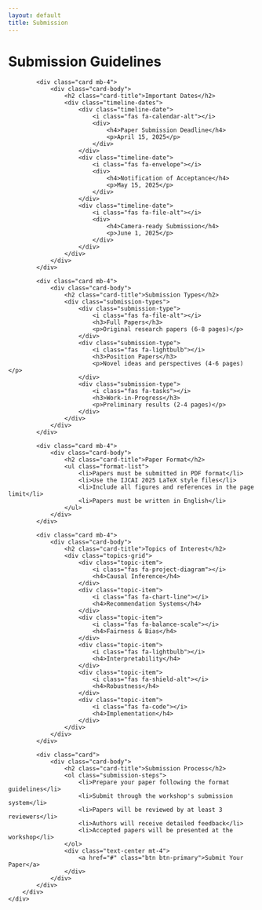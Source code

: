 ```yaml
---
layout: default
title: Submission
---
```


<div class="container">
    <div class="row">
        <div class="col-lg-8 mx-auto">
            <h1 class="text-center mb-5">Submission Guidelines</h1>
            
            <div class="card mb-4">
                <div class="card-body">
                    <h2 class="card-title">Important Dates</h2>
                    <div class="timeline-dates">
                        <div class="timeline-date">
                            <i class="fas fa-calendar-alt"></i>
                            <div>
                                <h4>Paper Submission Deadline</h4>
                                <p>April 15, 2025</p>
                            </div>
                        </div>
                        <div class="timeline-date">
                            <i class="fas fa-envelope"></i>
                            <div>
                                <h4>Notification of Acceptance</h4>
                                <p>May 15, 2025</p>
                            </div>
                        </div>
                        <div class="timeline-date">
                            <i class="fas fa-file-alt"></i>
                            <div>
                                <h4>Camera-ready Submission</h4>
                                <p>June 1, 2025</p>
                            </div>
                        </div>
                    </div>
                </div>
            </div>

            <div class="card mb-4">
                <div class="card-body">
                    <h2 class="card-title">Submission Types</h2>
                    <div class="submission-types">
                        <div class="submission-type">
                            <i class="fas fa-file-alt"></i>
                            <h3>Full Papers</h3>
                            <p>Original research papers (6-8 pages)</p>
                        </div>
                        <div class="submission-type">
                            <i class="fas fa-lightbulb"></i>
                            <h3>Position Papers</h3>
                            <p>Novel ideas and perspectives (4-6 pages)</p>
                        </div>
                        <div class="submission-type">
                            <i class="fas fa-tasks"></i>
                            <h3>Work-in-Progress</h3>
                            <p>Preliminary results (2-4 pages)</p>
                        </div>
                    </div>
                </div>
            </div>

            <div class="card mb-4">
                <div class="card-body">
                    <h2 class="card-title">Paper Format</h2>
                    <ul class="format-list">
                        <li>Papers must be submitted in PDF format</li>
                        <li>Use the IJCAI 2025 LaTeX style files</li>
                        <li>Include all figures and references in the page limit</li>
                        <li>Papers must be written in English</li>
                    </ul>
                </div>
            </div>

            <div class="card mb-4">
                <div class="card-body">
                    <h2 class="card-title">Topics of Interest</h2>
                    <div class="topics-grid">
                        <div class="topic-item">
                            <i class="fas fa-project-diagram"></i>
                            <h4>Causal Inference</h4>
                        </div>
                        <div class="topic-item">
                            <i class="fas fa-chart-line"></i>
                            <h4>Recommendation Systems</h4>
                        </div>
                        <div class="topic-item">
                            <i class="fas fa-balance-scale"></i>
                            <h4>Fairness & Bias</h4>
                        </div>
                        <div class="topic-item">
                            <i class="fas fa-lightbulb"></i>
                            <h4>Interpretability</h4>
                        </div>
                        <div class="topic-item">
                            <i class="fas fa-shield-alt"></i>
                            <h4>Robustness</h4>
                        </div>
                        <div class="topic-item">
                            <i class="fas fa-code"></i>
                            <h4>Implementation</h4>
                        </div>
                    </div>
                </div>
            </div>

            <div class="card">
                <div class="card-body">
                    <h2 class="card-title">Submission Process</h2>
                    <ol class="submission-steps">
                        <li>Prepare your paper following the format guidelines</li>
                        <li>Submit through the workshop's submission system</li>
                        <li>Papers will be reviewed by at least 3 reviewers</li>
                        <li>Authors will receive detailed feedback</li>
                        <li>Accepted papers will be presented at the workshop</li>
                    </ol>
                    <div class="text-center mt-4">
                        <a href="#" class="btn btn-primary">Submit Your Paper</a>
                    </div>
                </div>
            </div>
        </div>
    </div>
</div>

<style>
.timeline-dates {
    display: flex;
    flex-direction: column;
    gap: 1.5rem;
}

.timeline-date {
    display: flex;
    align-items: center;
    gap: 1rem;
}

.timeline-date i {
    font-size: 2rem;
    color: var(--secondary-color);
}

.timeline-date h4 {
    margin: 0;
    color: var(--primary-color);
}

.timeline-date p {
    margin: 0;
    color: #666;
}

.submission-types {
    display: grid;
    grid-template-columns: repeat(auto-fit, minmax(200px, 1fr));
    gap: 1.5rem;
    margin-top: 1rem;
}

.submission-type {
    text-align: center;
    padding: 1.5rem;
    background: var(--light-gray);
    border-radius: 10px;
    transition: transform 0.3s ease;
}

.submission-type:hover {
    transform: translateY(-5px);
}

.submission-type i {
    font-size: 2rem;
    color: var(--secondary-color);
    margin-bottom: 1rem;
}

.submission-type h3 {
    font-size: 1.2rem;
    color: var(--primary-color);
    margin-bottom: 0.5rem;
}

.format-list {
    list-style: none;
    padding: 0;
}

.format-list li {
    padding: 0.5rem 0;
    padding-left: 2rem;
    position: relative;
}

.format-list li::before {
    content: '•';
    color: var(--secondary-color);
    position: absolute;
    left: 0;
}

.topics-grid {
    display: grid;
    grid-template-columns: repeat(auto-fit, minmax(150px, 1fr));
    gap: 1rem;
    margin-top: 1rem;
}

.topic-item {
    text-align: center;
    padding: 1rem;
    background: var(--light-gray);
    border-radius: 10px;
    transition: transform 0.3s ease;
}

.topic-item:hover {
    transform: translateY(-5px);
}

.topic-item i {
    font-size: 1.5rem;
    color: var(--secondary-color);
    margin-bottom: 0.5rem;
}

.topic-item h4 {
    margin: 0;
    font-size: 1rem;
    color: var(--primary-color);
}

.submission-steps {
    padding-left: 1.5rem;
}

.submission-steps li {
    margin-bottom: 1rem;
    color: #666;
}

.submission-steps li:last-child {
    margin-bottom: 0;
}

@media (max-width: 768px) {
    .submission-types {
        grid-template-columns: 1fr;
    }
    
    .topics-grid {
        grid-template-columns: repeat(2, 1fr);
    }
}
</style> 